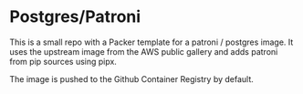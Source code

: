 # Postgres/Patroni

This is a small repo with a Packer template for a patroni / postgres image.
It uses the upstream image from the AWS public gallery and adds patroni from pip sources using pipx.

The image is pushed to the Github Container Registry by default.
